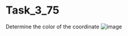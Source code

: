 # Task_3_75
Determine the color of the coordinate
![image](https://user-images.githubusercontent.com/67187474/208606688-3132d6c4-6467-4363-bc66-d3d6b4bf6809.png)
